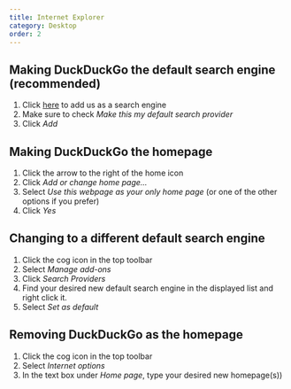 ```yaml
---
title: Internet Explorer
category: Desktop
order: 2
---
```


<h2>Making DuckDuckGo the default search engine (recommended)</h2>
<ol>
    <li>
        Click
        <a href="#" onclick="window.external.AddSearchProvider('https://duckduckgo.com/opensearch.xml')">here</a>
        to add us as a search engine
    </li>
    <li>Make sure to check <em>Make this my default search provider</em></li>
    <li>Click <em>Add</em></li>
</ol>

<h2>Making DuckDuckGo the homepage</h2>
<ol>
    <li>Click the arrow to the right of the home icon</li>
    <li>Click <em>Add or change home page...</em></li>
    <li>
        Select <em>Use this webpage as your only home page</em> (or one of the other
        options if you prefer)
    </li>
    <li>Click <em>Yes</em></li>
</ol>

<h2>Changing to a different default search engine</h2>
<ol>
    <li>Click the cog icon in the top toolbar</li>
    <li>Select <em>Manage add-ons</em></li>
    <li>Click <em>Search Providers</em></li>
    <li>
        Find your desired new default search engine in the displayed list and right
        click it.
    </li>
    <li>Select <em>Set as default</em></li>
</ol>

<h2>Removing DuckDuckGo as the homepage</h2>
<ol>
    <li>Click the cog icon in the top toolbar</li>
    <li>Select <em>Internet options</em></li>
    <li>
        In the text box under <em>Home page</em>, type your desired new homepage(s))
    </li>
</ol>